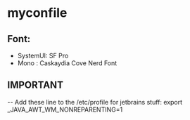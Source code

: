 # myconfile
## Font:
+ SystemUI: SF Pro
+ Mono	  : Caskaydia Cove Nerd Font

## IMPORTANT
-- Add these line to the /etc/profile for jetbrains stuff: export _JAVA_AWT_WM_NONREPARENTING=1

